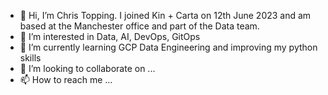 - 👋 Hi, I’m Chris Topping. I joined Kin + Carta on 12th June 2023 and am based at the Manchester office and part of the Data team.
- 👀 I’m interested in Data, AI, DevOps, GitOps
- 🌱 I’m currently learning GCP Data Engineering and improving my python skills
- 💞️ I’m looking to collaborate on ...
- 📫 How to reach me ...

<!---
ChrisToppingKandC/ChrisToppingKandC is a ✨ special ✨ repository because its `README.md` (this file) appears on your GitHub profile.
You can click the Preview link to take a look at your changes.
--->
